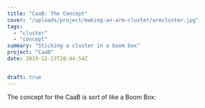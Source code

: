 ```yaml
---
title: "CaaB: The Concept"
cover: "/uploads/project/making-an-arm-cluster/armcluster.jpg"
tags:
  - "cluster"
  - "concept"
summary: "Sticking a cluster in a boom box"
project: "CaaB"
date: 2019-12-13T20:44:54Z


draft: true
---
```


The concept for the CaaB is sort of like a Boom Box:

